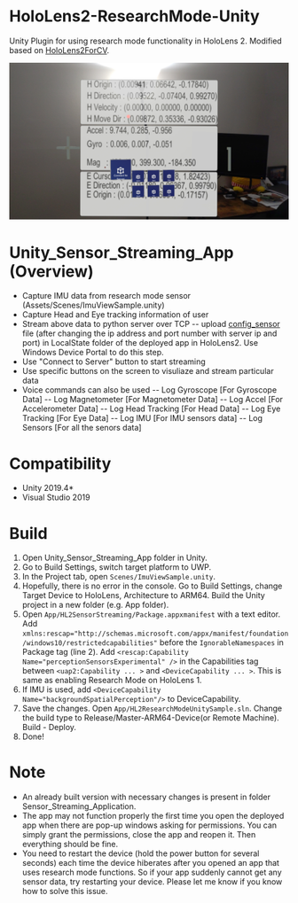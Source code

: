 # HoloLens2-ResearchMode-Unity
Unity Plugin for using research mode functionality in HoloLens 2. Modified based on [HoloLens2ForCV](https://github.com/microsoft/HoloLens2ForCV).

![Picture from HL2 Sensor Streaming App](https://github.com/chandms/HoloLens2-ResearchMode-Unity/blob/master/hololens_app.jpg)

# Unity_Sensor_Streaming_App (Overview)
- Capture IMU data from research mode sensor (Assets/Scenes/ImuViewSample.unity)
- Capture Head and Eye tracking information of user
- Stream above data to python server over TCP
  -- upload [config_sensor](https://github.com/chandms/HoloLens2-ResearchMode-Unity/blob/master/config_sensor.txt) file (after changing the ip address and port number with server ip and port) in LocalState folder of the deployed app in HoloLens2. Use Windows Device Portal to do this step.
- Use "Connect to Server" button to start streaming
- Use specific buttons on the screen to visuliaze and stream particular data
- Voice commands can also be used
  -- Log Gyroscope [For Gyroscope Data]
  -- Log Magnetometer [For Magnetometer Data]
  -- Log Accel [For Accelerometer Data]
  -- Log Head Tracking [For Head Data]
  -- Log Eye Tracking [For Eye Data]
  -- Log IMU [For IMU sensors data]
  -- Log Sensors [For all the senors data]

# Compatibility
- Unity 2019.4*
- Visual Studio 2019


# Build
1. Open Unity_Sensor_Streaming_App folder in Unity.
2. Go to Build Settings, switch target platform to UWP.
3. In the Project tab, open `Scenes/ImuViewSample.unity`.
4. Hopefully, there is no error in the console. Go to Build Settings, change Target Device to HoloLens, Architecture to ARM64. Build the Unity project in a new folder (e.g. App folder).
5. Open `App/HL2SensorStreaming/Package.appxmanifest` with a text editor. Add `xmlns:rescap="http://schemas.microsoft.com/appx/manifest/foundation/windows10/restrictedcapabilities"` before the `IgnorableNamespaces` in Package tag (line 2). Add `<rescap:Capability Name="perceptionSensorsExperimental" />` in the Capabilities tag between `<uap2:Capability ... >` and `<DeviceCapability ... >`. This is same as enabling Research Mode on HoloLens 1.
6. If IMU is used, add `<DeviceCapability Name="backgroundSpatialPerception"/>` to DeviceCapability.
7. Save the changes. Open `App/HL2ResearchModeUnitySample.sln`. Change the build type to Release/Master-ARM64-Device(or Remote Machine). Build - Deploy.
8. Done!


# Note
- An already built version with necessary changes is present in folder Sensor_Streaming_Application.
- The app may not function properly the first time you open the deployed app when there are pop-up windows asking for permissions. You can simply grant the permissions, close the app and reopen it. Then everything should be fine.
- You need to restart the device (hold the power button for several seconds) each time the device hiberates after you opened an app that uses research mode functions. So if your app suddenly cannot get any sensor data, try restarting your device. Please let me know if you know how to solve this issue.

